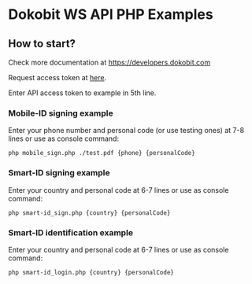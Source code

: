 # Dokobit WS API PHP Examples

## How to start? 

Check more documentation at https://developers.dokobit.com

Request access token at [here](https://www.dokobit.com/developers/request-token).

Enter API access token to example in 5th line.

### Mobile-ID signing example
Enter your phone number and personal code (or use testing ones) at 7-8 lines or use as console command:

`php mobile_sign.php ./test.pdf {phone} {personalCode}`

### Smart-ID signing example 

Enter your country and personal code at 6-7 lines or use as console command:

`php smart-id_sign.php {country} {personalCode}`

### Smart-ID identification example 

Enter your country and personal code at 6-7 lines or use as console command:

`php smart-id_login.php {country} {personalCode}`

